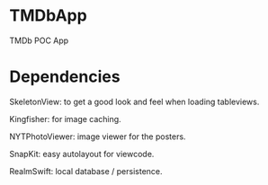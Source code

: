 # TMDbApp
TMDb POC App

# Dependencies
SkeletonView: to get a good look and feel when loading tableviews.

Kingfisher: for image caching.

NYTPhotoViewer: image viewer for the posters.

SnapKit: easy autolayout for viewcode.

RealmSwift: local database / persistence.
